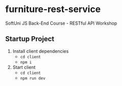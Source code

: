 # furniture-rest-service
SoftUni JS Back-End Course - RESTful API Workshop

## Startup Project
1. Install client dependencies
    * `cd client`
    * `npm i`
2. Start client 
    * `cd client`
    * `npm run dev`